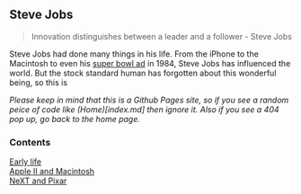 ## Steve Jobs
 > Innovation distinguishes between a leader and a follower - Steve Jobs <br>

Steve Jobs had done many things in his life. From the iPhone to the Macintosh to even his [super bowl ad](https://www.youtube.com/watch?v=2zfqw8nhUwA) in 1984, Steve Jobs has influenced the world. But the stock standard human has forgotten about this wonderful being, so this is 

*Please keep in mind that this is a Github Pages site, so if you see a random peice of code like (Home)[index.md] then ignore it. Also if you see a 404 pop up, go back to the home page.*

### Contents
[Early life](earlylife.md) <br>
[Apple II and Macintosh](apple2andmacintosh.md) <br>
[NeXT and Pixar](NeXTandpixar.md) <br>





